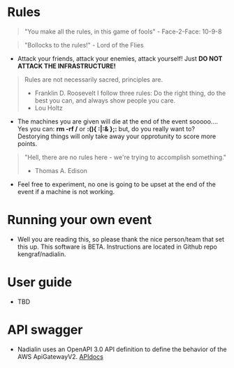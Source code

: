 # Rules
> "You make all the rules, in this game of fools" - Face-2-Face: 10-9-8

> "Bollocks to the rules!" - Lord of the Flies
- Attack your friends, attack your enemies, attack yourself!   Just __DO NOT ATTACK THE INFRASTRUCTURE!__


> Rules are not necessarily sacred, principles are.
> - Franklin D. Roosevelt
> I follow three rules: Do the right thing, do the best you can, and always show people you care.
> - Lou Holtz
- The machines you are given will die at the end of the event sooooo....  Yes you can: __rm -rf /__ or __:(){ :|:& };:__ but, do you really want to?  Destorying things will only take away your opprotunity to score more points.

> "Hell, there are no rules here - we're trying to accomplish something."
> - Thomas A. Edison
- Feel free to experiment, no one is going to be upset at the end of the event if a machine is not working.

# Running your own event
- Well you are reading this, so please thank the nice person/team that set this up.  This software is BETA.  Instructions are located in Github repo kengraf/nadialin.

# User guide
- TBD

# API swagger
- Nadialin uses an OpenAPI 3.0 API definition to define the behavior of the AWS ApiGatewayV2.
[APIdocs](/docs/swagger.html)

 
